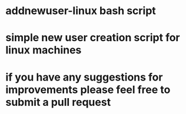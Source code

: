 # addnewuser-linux bash script

# simple new user creation script for linux machines

# if you have any suggestions for improvements please feel free to submit a pull request 
